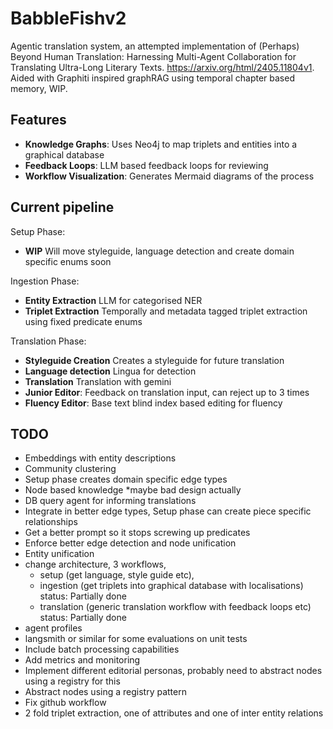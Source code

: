 # BabbleFishv2

Agentic translation system, an attempted implementation of (Perhaps) Beyond Human Translation: Harnessing Multi-Agent Collaboration for Translating Ultra-Long Literary Texts. https://arxiv.org/html/2405.11804v1. Aided with Graphiti inspired graphRAG using temporal chapter based memory, WIP.

## Features
- **Knowledge Graphs**: Uses Neo4j to map triplets and entities into a graphical database
- **Feedback Loops**: LLM based feedback loops for reviewing
- **Workflow Visualization**: Generates Mermaid diagrams of the process

## Current pipeline
Setup Phase:
- **WIP** Will move styleguide, language detection and create domain specific enums soon

Ingestion Phase:
- **Entity Extraction** LLM for categorised NER
- **Triplet Extraction** Temporally and metadata tagged triplet extraction using fixed predicate enums

Translation Phase:
- **Styleguide Creation** Creates a styleguide for future translation
- **Language detection** Lingua for detection
- **Translation** Translation with gemini
- **Junior Editor**: Feedback on translation input, can reject up to 3 times
- **Fluency Editor**: Base text blind index based editing for fluency

## TODO
- Embeddings with entity descriptions
- Community clustering
- Setup phase creates domain specific edge types
- Node based knowledge *maybe bad design actually
- DB query agent for informing translations
- Integrate in better edge types, Setup phase can create piece specific relationships
- Get a better prompt so it stops screwing up predicates
- Enforce better edge detection and node unification
- Entity unification
- change architecture, 3 workflows,
    - setup (get language, style guide etc), 
    - ingestion (get triplets into graphical database with localisations) status: Partially done
    - translation (generic translation workflow with feedback loops etc) status: Partially done
- agent profiles 
- langsmith or similar for some evaluations on unit tests
- Include batch processing capabilities
- Add metrics and monitoring
- Implement different editorial personas, probably need to abstract nodes using a registry for this
- Abstract nodes using a registry pattern
- Fix github workflow
- 2 fold triplet extraction, one of attributes and one of inter entity relations